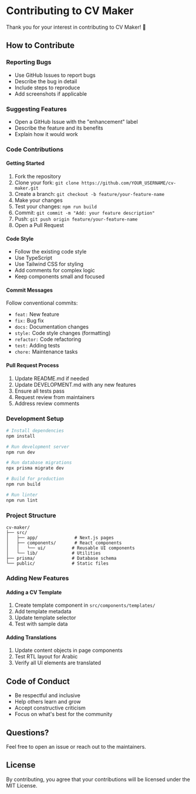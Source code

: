 # Contributing to CV Maker

Thank you for your interest in contributing to CV Maker! 🎉

## How to Contribute

### Reporting Bugs

- Use GitHub Issues to report bugs
- Describe the bug in detail
- Include steps to reproduce
- Add screenshots if applicable

### Suggesting Features

- Open a GitHub Issue with the "enhancement" label
- Describe the feature and its benefits
- Explain how it would work

### Code Contributions

#### Getting Started

1. Fork the repository
2. Clone your fork: `git clone https://github.com/YOUR_USERNAME/cv-maker.git`
3. Create a branch: `git checkout -b feature/your-feature-name`
4. Make your changes
5. Test your changes: `npm run build`
6. Commit: `git commit -m "Add: your feature description"`
7. Push: `git push origin feature/your-feature-name`
8. Open a Pull Request

#### Code Style

- Follow the existing code style
- Use TypeScript
- Use Tailwind CSS for styling
- Add comments for complex logic
- Keep components small and focused

#### Commit Messages

Follow conventional commits:

- `feat:` New feature
- `fix:` Bug fix
- `docs:` Documentation changes
- `style:` Code style changes (formatting)
- `refactor:` Code refactoring
- `test:` Adding tests
- `chore:` Maintenance tasks

#### Pull Request Process

1. Update README.md if needed
2. Update DEVELOPMENT.md with any new features
3. Ensure all tests pass
4. Request review from maintainers
5. Address review comments

### Development Setup

```bash
# Install dependencies
npm install

# Run development server
npm run dev

# Run database migrations
npx prisma migrate dev

# Build for production
npm run build

# Run linter
npm run lint
```

### Project Structure

```
cv-maker/
├── src/
│   ├── app/              # Next.js pages
│   ├── components/       # React components
│   │   └── ui/          # Reusable UI components
│   └── lib/             # Utilities
├── prisma/              # Database schema
└── public/              # Static files
```

### Adding New Features

#### Adding a CV Template

1. Create template component in `src/components/templates/`
2. Add template metadata
3. Update template selector
4. Test with sample data

#### Adding Translations

1. Update content objects in page components
2. Test RTL layout for Arabic
3. Verify all UI elements are translated

## Code of Conduct

- Be respectful and inclusive
- Help others learn and grow
- Accept constructive criticism
- Focus on what's best for the community

## Questions?

Feel free to open an issue or reach out to the maintainers.

## License

By contributing, you agree that your contributions will be licensed under the MIT License.
